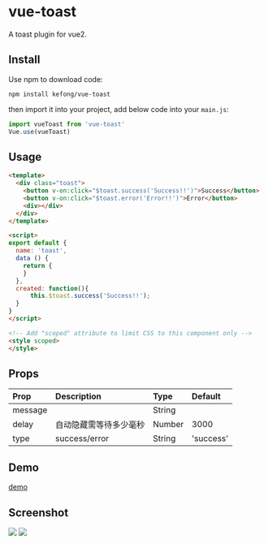 # vue-toast
A toast plugin for vue2.
## Install
Use npm to download code:
```
npm install kefong/vue-toast
```
then import it into your project, add below code into your `main.js`:
```js
import vueToast from 'vue-toast'
Vue.use(vueToast)
```
## Usage
```html
<template>
  <div class="toast">
  	<button v-on:click="$toast.success('Success!!')">Success</button>
  	<button v-on:click="$toast.error('Error!!')">Error</button>
  	<div></div>
  </div>
</template>

<script>
export default {
  name: 'toast',
  data () {
    return {
    }
  },
  created: function(){
	  this.$toast.success('Success!!');
  }
}
</script>

<!-- Add "scoped" attribute to limit CSS to this component only -->
<style scoped>
</style>
```
## Props

| Prop            | Description                                     | Type    | Default   |
|:----------------|:------------------------------------------------|:--------|:----------|
| message         |                                                 | String  |           |
| delay           | 自动隐藏需等待多少毫秒                                                                               | Number  | 3000      |
| type            | success/error                                   | String  | 'success' |

## Demo
[demo](http://www.kefong.com/vue/#/toast)

## Screenshot
<img src="http://www.kefong.com/vue/1.png">
<img src="http://www.kefong.com/vue/2.png">